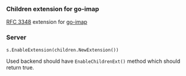 ### Children extension for go-imap

[RFC 3348](https://tools.ietf.org/html/rfc3348) extension for [go-imap](https://github.com/emersion/go-imap)


### Server

```
s.EnableExtension(children.NewExtension())
```

Used backend should have `EnableChildrenExt()` method which should return true.

